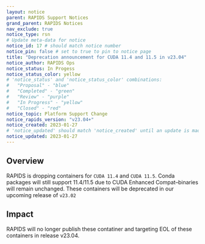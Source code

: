 ```yaml
---
layout: notice
parent: RAPIDS Support Notices
grand_parent: RAPIDS Notices
nav_exclude: true
notice_type: rsn
# Update meta-data for notice
notice_id: 17 # should match notice number
notice_pin: false # set to true to pin to notice page
title: "Deprecation announcement for CUDA 11.4 and 11.5 in v23.04"
notice_author: RAPIDS Ops
notice_status: In Progess
notice_status_color: yellow
# 'notice_status' and 'notice_status_color' combinations:
#   "Proposal" - "blue"
#   "Completed" - "green"
#   "Review" - "purple"
#   "In Progress" - "yellow"
#   "Closed" - "red"
notice_topic: Platform Support Change
notice_rapids_version: "v23.04+"
notice_created: 2023-01-27
# 'notice_updated' should match 'notice_created' until an update is made
notice_updated: 2023-01-27
---
```


## Overview

RAPIDS is dropping containers for `CUDA 11.4` and `CUDA 11.5`. Conda packages will still support 11.4/11.5 due to CUDA Enhanced Compat–binaries will remain unchanged.
These containers will be deprecated in our upcoming release of `v23.02`


## Impact

RAPIDS will no longer publish these contatiner and targeting EOL of these containers in release v23.04. 
